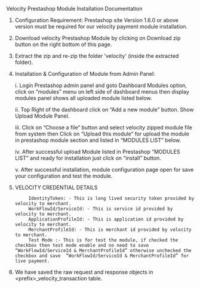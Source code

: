 Velocity Prestashop Module Installation Documentation 

1.	Configuration Requirement: Prestashop site Version 1.6.0 or above version must be required for our velocity payment module installation.

2.	Download velocity Prestashop Module by clicking on Download zip button on the right bottom of this page.

3.  Extract the zip and re-zip the folder 'velocity' (inside the extracted folder). 

4.	Installation & Configuration of Module from Admin Panel:

    i.	Login Prestashop admin panel and goto Dashboard Modules option, click on “modules” menu on left side of dashboard menus then display modules panel shows all uploaded module listed below.

    ii. Top Right of the dashboard click on “Add a new module” button. Show Upload Module Panel.

    iii. Click on “Choose a file” button and select velocity zipped module file from system then Click on “Upload this module” for upload the module in prestashop module section and listed in “MODULES LIST” below.

    iv. After successful upload Module listed in Prestashop “MODULES LIST” and ready for installation just click on “install” button.

    v. After successful installation, module configuration page open for save your configuration and test the module.

5. VELOCITY CREDENTIAL DETAILS


   	        IdentityToken: - This is long lived security token provided by velocity to merchant.    	
   	        WorkFlowId/ServiceId: - This is service id provided by velocity to merchant.
    	    ApplicationProfileId: - This is application id provided by velocity to merchant.
    	    MerchantProfileId: - This is merchant id provided by velocity to merchant.
            Test Mode :- This is for test the module, if checked the checkbox then test mode enable and no need to save “WorkFlowId/ServiceId & MerchantProfileId” otherwise unchecked the checkbox and save  “WorkFlowId/ServiceId & MerchantProfileId” for live payment.

6.  We have saved the raw request and response objects in &lt;prefix&gt;_velocity_transaction table.

